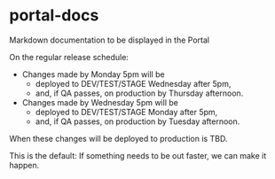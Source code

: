 # portal-docs
Markdown documentation to be displayed in the Portal

On the regular release schedule:
- Changes made by Monday 5pm will be 
  - deployed to DEV/TEST/STAGE Wednesday after 5pm,
  - and, if QA passes, on production by Thursday afternoon.
- Changes made by Wednesday 5pm will be 
  - deployed to DEV/TEST/STAGE Monday after 5pm,
  - and, if QA passes, on production by Tuesday afternoon.

When these changes will be deployed to production is TBD.

This is the default: If something needs to be out faster, we can make it happen.
